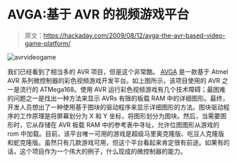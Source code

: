 # AVGA:基于 AVR 的视频游戏平台

> 原文：<https://hackaday.com/2009/08/12/avga-the-avr-based-video-game-platform/>

![avrvideogame](img/1bd10d299b01e1e712070b2c8d8e45b8.png "avrvideogame")

我们已经看到了相当多的 AVR 项目，但是这个非常酷。 [AVGA](http://avga.prometheus4.com/) 是一款基于 Atmel AVR 系列微控制器的彩色视频游戏开发平台。如上图所示，该项目使用的 AVR 之一是流行的 ATMega168。使用 AVR 运行彩色视频游戏有几个技术障碍；最困难的问题之一是找出一种方法来显示 AVRs 有限的板载 RAM 中的详细图形。最终，开发人员想出了一种使用基于图块的驱动程序来显示详细图形的方法。图块驱动程序的工作原理是将屏幕划分为 X 和 Y 坐标，将图形划分为图块。然后，当需要图形时，它从存储在 AVR 板载 RAM 中的参考表中寻址，允许位图图形从游戏的 rom 中加载。目前，该平台唯一可用的游戏是超级马里奥克隆版、吃豆人克隆版和蛇克隆版。虽然只有几款游戏可用，但这个平台看起来肯定很有前途。如果有的话，这个项目作为一个伟大的例子，什么现成的微控制器的能力。